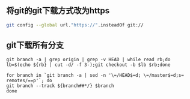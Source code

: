 ## 将git的git下载方式改为https
```bash
git config --global url."https://".insteadOf git://
```

## git下载所有分支
```
git branch -a | grep origin | grep -v HEAD | while read rb;do lb=$(echo ${rb} | cut -d/ -f 3-);git checkout -b $lb $rb;done
```
```
for branch in `git branch -a | sed -n '\=/HEAD$=d; \=/master$=d;s= remotes/==p'`; do 
git branch --track ${branch##*/} $branch 
done
```